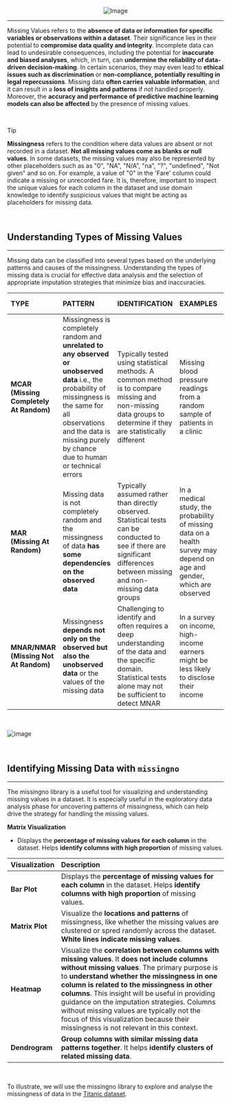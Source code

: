 <div style="text-align:center;">
    <img src="https://github.com/andytoh78/missing_values/assets/139482827/69bfcb61-4001-4716-b3be-f7c35b4b4075" alt="Image">
</div>

---
Missing Values refers to the **absence of data or information for specific variables or observations within a dataset**. Their significance lies in their potential to **compromise data quality and integrity**. Incomplete data can lead to undesirable consequences, including the potential for **inaccurate and biased analyses**, which, in turn, can **undermine the reliability of data-driven decision-making**. In certain scenarios, they may even lead to **ethical issues such as discrimination** or **non-compliance, potentially resulting in legal repercussions**. Missing data **often carries valuable information**, and it can result in a **loss of insights and patterns** if not handled properly. Moreover, the **accuracy and performance of predictive machine learning models can also be affected** by the presence of missing values.

&nbsp;

> [!TIP]
> **Missingness** refers to the condition where data values are absent or not recorded in a dataset. **Not all missing values come as blanks or null values**. In some datasets, the missing values may also be represented by other placeholders such as as "0", "NA", "N/A", "na", "?", "undefined", "Not given" and so on. For example, a value of "0" in the 'Fare' column could indicate a missing or unrecorded fare. It is, therefore, important to inspect the unique values for each column in the dataset and use domain knowledge to identify suspicious values that might be acting as placeholders for missing data.


&nbsp;

## **Understanding Types of Missing Values**
---

Missing data can be classified into several types based on the underlying patterns and causes of the missingness. Understanding the types of missing data is crucial for effective data analysis and the selection of appropriate imputation strategies that minimize bias and inaccuracies.

|**TYPE**|**PATTERN**|**IDENTIFICATION**|**EXAMPLES**|**PROBLEMATIC LEVEL**|**POSSIBLE RESOLUTION**|
|:-|:-|:-|:-|:-|:-|
|**MCAR**<br>**(Missing Completely At Random)**|Missingness is completely random and **unrelated to any observed or unobserved data** i.e., the probability of missingness is the same for all observations and the data is missing purely by chance due to human or technical errors|Typically tested using statistical methods. A common method is to compare missing and non-missing data groups to determine if they are statistically different|Missing blood pressure readings from a random sample of patients in a clinic|**Low**<br>Does not introduce systematc bias|Simple imputation methods like mean/mode/median imputation or random imputation|
|**MAR**<br>**(Missing At Random)**|Missing data is not completely random and the missingness of data **has some dependencies on the observed data**| Typically assumed rather than directly observed. Statistical tests can be conducted to see if there are significant differences between missing and non-missing data groups|In a medical study, the probability of missing data on a health survey may depend on age and gender, which are observed|**Low**<br>Does not introduce systematc bias|Advanced imputation methods that consider relationships with observed data e.g., KNN imputation, regression imputation, MICE imputation, MissForest imputation|
|**MNAR/NMAR (Missing Not At Random)**|Missingness **depends not only on the observed but also the unobserved data** or the values of the missing data|Challenging to identify and often requires a deep understanding of the data and the specific domain. Statistical tests alone may not be sufficient to detect MNAR|In a survey on income, high-income earners might be less likely to disclose their income|**High**<br>Significant risk of bias|Sophisticated modeling approaches and sensitivity analysis - complex process that goes beyond standard imputation methods|

&nbsp;

![image](https://github.com/andytoh78/missing_values/assets/139482827/7be7895f-4fab-442d-a9b9-00c14027f12b)

&nbsp;

## **Identifying Missing Data with `missingno`**
---

The missingno library is a useful tool for visualizing and understanding missing values in a dataset. It is especially useful in the exploratory data analysis phase for uncovering patterns of missingness, which can help drive the strategy for handling the missing values. 

**Matrix Visualization**
- Displays the **percentage of missing values for each column** in the dataset. Helps **identify columns with high proportion** of missing values.


|**Visualization**|**Description**|
|:--|:--|
|**Bar Plot**|Displays the **percentage of missing values for each column** in the dataset. Helps **identify columns with high proportion** of missing values.|
|**Matrix Plot**|Visualize the **locations and patterns** of missingness, like whether the missing values are clustered or spred randomly across the dataset. **White lines indicate missing values**.|
|**Heatmap**|Visualize the **correlation between columns with missing values**. It **does not include columns without missing values**. The primary purpose is to **understand whether the missingness in one column is related to the missingness in other columns**. This insight will be useful in providing guidance on the imputation strategies. Columns without missing values are typically not the focus of this visualization because their missingness is not relevant in this context.|
|**Dendrogram**|**Group columns with similar missing data patterns together**. It helps **identify clusters of related missing data**.|


&nbsp;

To illustrate, we will use the missingno library to explore and analyse the missingness of data in the [Titanic dataset](https://www.kaggle.com/competitions/titanic/data).




